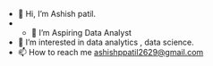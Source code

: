 - 👋 Hi, I’m Ashish patil.
- - 👀 I’m Aspiring Data Analyst
- 👀 I’m interested in  data analytics , data science.
- 📫 How to reach me ashishppatil2629@gmail.com

<!---
AshishpatilRK/AshishpatilRK is a ✨ special ✨ repository because its `README.md` (this file) appears on your GitHub profile.
You can click the Preview link to take a look at your changes.
--->

